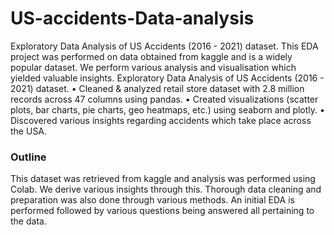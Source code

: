 # US-accidents-Data-analysis
Exploratory Data Analysis of US Accidents (2016 - 2021) dataset.
This EDA project was performed on data obtained from kaggle and is a widely popular dataset. We perform various analysis and visualisation which yielded valuable insights.
Exploratory Data Analysis of US Accidents (2016 - 2021) dataset. 
• Cleaned & analyzed retail store dataset with 2.8 million records across 47 columns using pandas. 
• Created visualizations (scatter plots, bar charts, pie charts, geo heatmaps, etc.) using seaborn and plotly. 
• Discovered various insights regarding accidents which take place across the USA.

### Outline
This dataset was retrieved from kaggle and analysis was performed using Colab.
We derive various insights through this.
Thorough data cleaning and preparation was also done through various methods.
An initial EDA is performed followed by various questions being answered all pertaining to the data.
